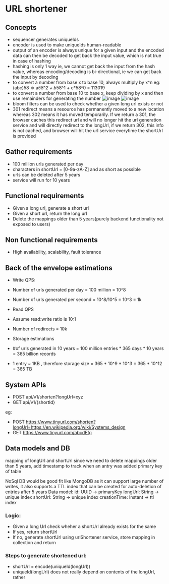 # URL shortener

## Concepts
- sequencer generates uniqueIds
- encoder is used to make uniqueIds human-readable
- output of an encoder is always unique for a given input and the encoded data can then be decoded to get back the input value, which is not true in case of hashing
- hashing is only 1 way ie, we cannot get back the input from the hash value, whereas encoding/decoding is bi-directional, ie we can get back the input by decoding
- to convert a number from base x to base 10, always multiply by x^n eg: (abc)58 => a*58^2 + b*58^1 + c*58^0 = 113019
- to convert a number from base 10 to base x, keep dividing by x and then use remainders for generating the number
![image](https://github.com/soniamartis/system-design/assets/12456295/034e2783-d8da-4392-aba5-4daac9c65901)
![image](https://github.com/soniamartis/system-design/assets/12456295/ab686ee4-1fd1-466f-8bf8-13578eca2272)
- bloom filters can be used to check whether a given long url exists or not
- 301 redirect means a resource has permanently moved to a new location whereas 302 means it has moved temporarily. If we return a 301, the browser caches this redirect url and will no longer hit the url generation service and will directly redirect to the longUrl, if we return 302, this info is not cached, and browser will hit the url service everytime the shortUrl is provided


## Gather requirements
- 100 million urls generated per day
- characters in shortUrl = [0-9a-zA-Z] and as short as possible
- urls can be deleted after 5 years
- service will run for 10 years

## Functional requirements
- Given a long url, generate a short url
- Given a short url, return the long url
- Delete the mappings older than 5 years(purely backend functionality not exposed to users)

## Non functional requirements
- High availability, scalability, fault tolerance

## Back of the envelope estimations
- Write QPS:
- Number of urls generated per day = 100 million = 10^8
- Number of urls generated per second = 10^8/10^5 = 10^3 = 1k

- Read QPS
- Assume read:write ratio is 10:1
- Number of redirects = 10k

- Storage estimations
- #of urls generated in 10 years = 100 million entries * 365 days * 10 years = 365 billion records
- 1 entry ~ 1KB , therefore storage size = 365 * 10^9 * 10^3 = 365 * 10^12 = 365 TB

## System APIs
- POST api/v1/shorten?longUrl=xyz
- GET api/v1/{shortId}

eg:
- POST https://www.tinyurl.com/shorten?longUrl=https://en.wikipedia.org/wiki/Systems_design
- GET https://www.tinyurl.com/abcdEfg

## Data models and DB
mapping of longUrl and shortUrl
since we need to delete mappings older than 5 years, add timestamp to track when an antry was added
primary key of table

NoSql DB would be good fit like MongoDB as it can support large number of writes, it also supports a TTL index that can be created for auto-deletion of entries after 5 years
Data model:
id: UUID -> primaryKey
longUrl: String -> unique index
shortUrl: String -> unique index
creationTime: Instant -> ttl index

###  Logic:
- Given a long Url check wheher a shortUrl already exists for the same
- If yes, return shortUrl
- If no, generate shortUrl using urlShortener service, store mapping in collection and return

### Steps to generate shortened url:
- shortUrl = encode(uniqueId(longUrl))
- uniqueId(longUrl) does not really depend on contents of the longUrl, rather





